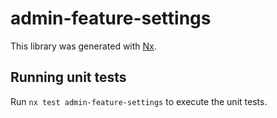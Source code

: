 # admin-feature-settings

This library was generated with [Nx](https://nx.dev).

## Running unit tests

Run `nx test admin-feature-settings` to execute the unit tests.
